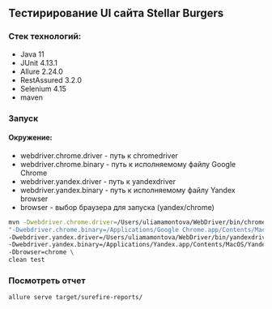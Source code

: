 ## Тестирирование UI сайта Stellar Burgers
### Стек технологий:
* Java 11
* JUnit 4.13.1
* Allure 2.24.0
* RestAssured 3.2.0
* Selenium 4.15
* maven

### Запуск
#### Окружение:
- webdriver.chrome.driver - путь к chromedriver
- webdriver.chrome.binary - путь к исполняемому файлу Google Chrome
- webdriver.yandex.driver - путь к yandexdriver
- webdriver.yandex.binary - путь к исполняемому файлу Yandex browser
- browser - выбор браузера для запуска (yandex/chrome)

```bash
mvn -Dwebdriver.chrome.driver=/Users/uliamamontova/WebDriver/bin/chromedriver \
"-Dwebdriver.chrome.binary=/Applications/Google Chrome.app/Contents/MacOS/Google Chrome" \
-Dwebdriver.yandex.driver=/Users/uliamamontova/WebDriver/bin/yandexdriver \
-Dwebdriver.yandex.binary=/Applications/Yandex.app/Contents/MacOS/Yandex \
-Dbrowser=chrome \
clean test
```

### Посмотреть отчет
```bash
allure serve target/surefire-reports/
```